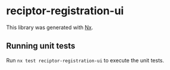 # reciptor-registration-ui

This library was generated with [Nx](https://nx.dev).

## Running unit tests

Run `nx test reciptor-registration-ui` to execute the unit tests.
